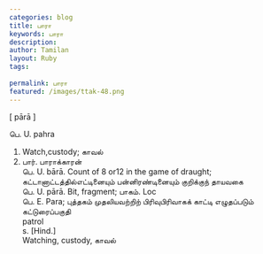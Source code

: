```yaml
---
categories: blog
title: பாரா
keywords: பாரா
description: 
author: Tamilan
layout: Ruby
tags: 
 
permalink: பாரா
featured: /images/ttak-48.png
---
```

  
[ pārā ]  
  
பெ. U. pahra  
1. Watch,custody; காவல்  
2. பார். பாராக்காரன்  
பெ. U. bārā. Count of 8 or12 in the game of draught; கட்டானாட்டத்தில்எட்டினையும் பன்னிரண்டினையும் குறிக்குந் தாயவகை  
பெ. U. pārā. Bit, fragment; பாகம். Loc  
பெ. E. Para; புத்தகம் முதலியவற்றிற் பிரிவுபிரிவாகக் காட்டி எழுதப்படும் கட்டுரைப்பகுதி  
patrol  
s. [Hind.]  
Watching, custody, காவல்
